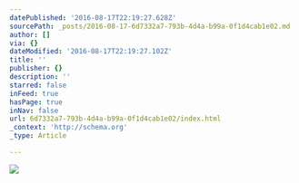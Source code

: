 ```yaml
---
datePublished: '2016-08-17T22:19:27.628Z'
sourcePath: _posts/2016-08-17-6d7332a7-793b-4d4a-b99a-0f1d4cab1e02.md
author: []
via: {}
dateModified: '2016-08-17T22:19:27.102Z'
title: ''
publisher: {}
description: ''
starred: false
inFeed: true
hasPage: true
inNav: false
url: 6d7332a7-793b-4d4a-b99a-0f1d4cab1e02/index.html
_context: 'http://schema.org'
_type: Article

---
```

![](https://the-grid-user-content.s3-us-west-2.amazonaws.com/85d6f9cb-b579-4c66-baf8-ab9966628ab5.jpg)